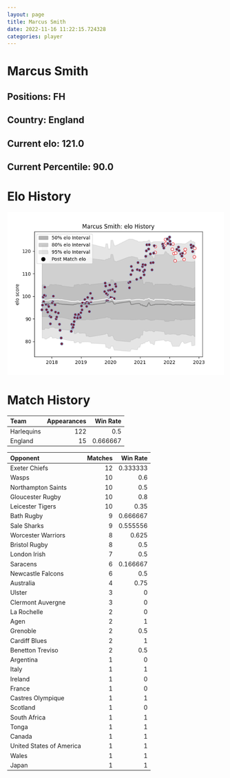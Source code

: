 ```yaml
---  
layout: page  
title: Marcus Smith  
date: 2022-11-16 11:22:15.724328  
categories: player  
---
```

# Marcus Smith

## Positions: FH

## Country: England

## Current elo: 121.0

## Current Percentile: 90.0

# Elo History


![elo history](history_MarcusSmith.png)
# Match History


| Team       |   Appearances |   Win Rate |
|:-----------|--------------:|-----------:|
| Harlequins |           122 |   0.5      |
| England    |            15 |   0.666667 |

| Opponent                 |   Matches |   Win Rate |
|:-------------------------|----------:|-----------:|
| Exeter Chiefs            |        12 |   0.333333 |
| Wasps                    |        10 |   0.6      |
| Northampton Saints       |        10 |   0.5      |
| Gloucester Rugby         |        10 |   0.8      |
| Leicester Tigers         |        10 |   0.35     |
| Bath Rugby               |         9 |   0.666667 |
| Sale Sharks              |         9 |   0.555556 |
| Worcester Warriors       |         8 |   0.625    |
| Bristol Rugby            |         8 |   0.5      |
| London Irish             |         7 |   0.5      |
| Saracens                 |         6 |   0.166667 |
| Newcastle Falcons        |         6 |   0.5      |
| Australia                |         4 |   0.75     |
| Ulster                   |         3 |   0        |
| Clermont Auvergne        |         3 |   0        |
| La Rochelle              |         2 |   0        |
| Agen                     |         2 |   1        |
| Grenoble                 |         2 |   0.5      |
| Cardiff Blues            |         2 |   1        |
| Benetton Treviso         |         2 |   0.5      |
| Argentina                |         1 |   0        |
| Italy                    |         1 |   1        |
| Ireland                  |         1 |   0        |
| France                   |         1 |   0        |
| Castres Olympique        |         1 |   1        |
| Scotland                 |         1 |   0        |
| South Africa             |         1 |   1        |
| Tonga                    |         1 |   1        |
| Canada                   |         1 |   1        |
| United States of America |         1 |   1        |
| Wales                    |         1 |   1        |
| Japan                    |         1 |   1        |